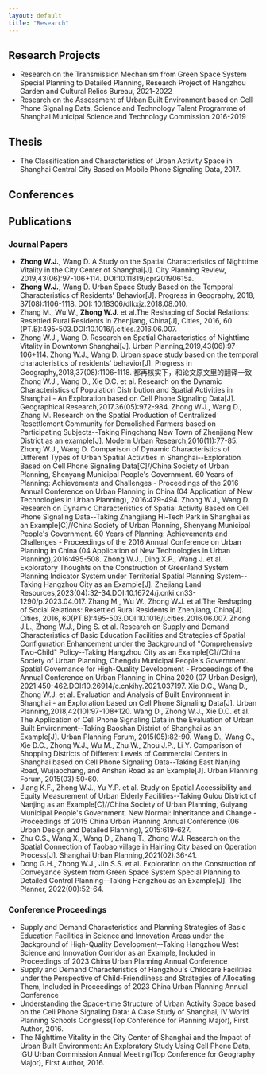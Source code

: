 ```yaml
---
layout: default
title: "Research"
---
```



## Research Projects
- Research on the Transmission Mechanism from Green Space System Special Planning to Detailed Planning, Research Project of Hangzhou Garden and Cultural Relics Bureau, 2021-2022
- Research on the Assessment of Urban Built Environment based on Cell Phone Signaling Data, Science and Technology Talent Programme of Shanghai Municipal Science and Technology Commission 2016-2019

## Thesis
- The Classification and Characteristics of Urban Activity Space in Shanghai Central City Based on Mobile Phone Signaling Data, 2017.

## Conferences

## Publications

### Journal Papers 
- **Zhong W.J.**, Wang D. A Study on the Spatial Characteristics of Nighttime Vitality in the City Center of Shanghai[J]. City Planning Review, 2019,43(06):97-106+114. DOI:10.11819/cpr20190615a.
- **Zhong W.J.**, Wang D. Urban Space Study Based on the Temporal Characteristics of Residents' Behavior[J]. Progress in Geography, 2018, 37(08):1106-1118. DOI: 10.18306/dlkxjz.2018.08.010.
- Zhang M., Wu W., **Zhong W.J.** et al.The Reshaping of Social Relations: Resettled Rural Residents in Zhenjiang, China[J], Cities, 2016, 60 (PT.B):495-503.DOI:10.1016/j.cities.2016.06.007.
- Zhong W.J., Wang D. Research on Spatial Characteristics of Nighttime Vitality in Downtown Shanghai[J]. Urban Planning,2019,43(06):97-106+114.
Zhong W.J., Wang D. Urban space study based on the temporal characteristics of residents' behavior[J]. Progress in Geography,2018,37(08):1106-1118. 
都再核实下，和论文原文里的翻译一致
Zhong W.J., Wang D., Xie D.C. et al. Research on the Dynamic Characteristics of Population Distribution and Spatial Activities in Shanghai - An Exploration based on Cell Phone Signaling Data[J]. Geographical Research,2017,36(05):972-984.
Zhong W.J., Wang D., Zhang M. Research on the Spatial Production of Centralized Resettlement Community for Demolished Farmers based on Participating Subjects--Taking Pingchang New Town of Zhenjiang New District as an example[J]. Modern Urban Research,2016(11):77-85.
Zhong W.J., Wang D. Comparison of Dynamic Characteristics of Different Types of Urban Spatial Activities in Shanghai--Exploration Based on Cell Phone Signaling Data[C]//China Society of Urban Planning, Shenyang Municipal People's Government. 60 Years of Planning: Achievements and Challenges - Proceedings of the 2016 Annual Conference on Urban Planning in China (04 Application of New Technologies in Urban Planning), 2016:479-494.
Zhong W.J., Wang D. Research on Dynamic Characteristics of Spatial Activity Based on Cell Phone Signaling Data--Taking Zhangjiang Hi-Tech Park in Shanghai as an Example[C]//China Society of Urban Planning, Shenyang Municipal People's Government. 60 Years of Planning: Achievements and Challenges - Proceedings of the 2016 Annual Conference on Urban Planning in China (04 Application of New Technologies in Urban Planning),2016:495-508.
Zhong W.J., Ding X.P., Wang J. et al. Exploratory Thoughts on the Construction of Greenland System Planning Indicator System under Territorial Spatial Planning System--Taking Hangzhou City as an Example[J]. Zhejiang Land Resources,2023(04):32-34.DOI:10.16724/j.cnki.cn33-1290/p.2023.04.017.
Zhang M,, Wu W., Zhong W.J. et al.The Reshaping of Social Relations: Resettled Rural Residents in Zhenjiang, China[J]. Cities, 2016, 60(PT.B):495-503.DOI:10.1016/j.cities.2016.06.007.
Zhong J.L., Zhong W.J., Ding S. et al. Research on Supply and Demand Characteristics of Basic Education Facilities and Strategies of Spatial Configuration Enhancement under the Background of "Comprehensive Two-Child" Policy--Taking Hangzhou City as an Example[C]//China Society of Urban Planning, Chengdu Municipal People's Government. Spatial Governance for High-Quality Development - Proceedings of the Annual Conference on Urban Planning in China 2020 (07 Urban Design), 2021:450-462.DOI:10.26914/c.cnkihy.2021.037197.
Xie D.C., Wang D., Zhong W.J. et al. Evaluation and Analysis of Built Environment in Shanghai - an Exploration based on Cell Phone Signaling Data[J]. Urban Planning,2018,42(10):97-108+120.
Wang D., Zhong W.J., Xie D.C. et al. The Application of Cell Phone Signaling Data in the Evaluation of Urban Built Environment--Taking Baoshan District of Shanghai as an Example[J]. Urban Planning Forum, 2015(05):82-90.
Wang D., Wang C., Xie D.C., Zhong W.J., Wu M., Zhu W., Zhou J.P., Li Y. Comparison of Shopping Districts of Different Levels of Commercial Centers in Shanghai based on Cell Phone Signaling Data--Taking East Nanjing Road, Wujiaochang, and Anshan Road as an Example[J]. Urban Planning Forum, 2015(03):50-60.
- Jiang K.F., Zhong W.J., Yu Y.P. et al. Study on Spatial Accessibility and Equity Measurement of Urban Elderly Facilities--Taking Gulou District of Nanjing as an Example[C]//China Society of Urban Planning, Guiyang Municipal People's Government. New Normal: Inheritance and Change - Proceedings of 2015 China Urban Planning Annual Conference (06 Urban Design and Detailed Planning), 2015:619-627.
- Zhu C.S., Wang X., Wang D., Zhang T., Zhong W.J. Research on the Spatial Connection of Taobao village in Haining City based on Operation Process[J]. Shanghai Urban Planning,2021(02):36-41.
- Dong G.H., Zhong W.J., Jin S.S. et al. Exploration on the Construction of Conveyance System from Green Space System Special Planning to Detailed Control Planning--Taking Hangzhou as an Example[J]. The Planner, 2022(00):52-64.

### Conference Proceedings 
- Supply and Demand Characteristics and Planning Strategies of Basic Education Facilities in Science and Innovation Areas under the Background of High-Quality Development--Taking Hangzhou West Science and Innovation Corridor as an Example, Included in Proceedings of 2023 China Urban Planning Annual Conference
- Supply and Demand Characteristics of Hangzhou's Childcare Facilities under the Perspective of Child-Friendliness and Strategies of Allocating Them, Included in Proceedings of 2023 China Urban Planning Annual Conference
- Understanding the Space-time Structure of Urban Activity Space based on the Cell Phone Signaling Data: A Case Study of Shanghai, IV World Planning Schools Congress(Top Conference for Planning Major), First Author, 2016.
- The Nighttime Vitality in the City Center of Shanghai and the Impact of Urban Built Environment: An Exploratory Study Using Cell Phone Data, IGU Urban Commission Annual Meeting(Top Conference for Geography Major), First Author, 2016.

